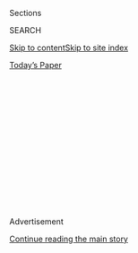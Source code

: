 <div id="app">

<div>

<div>

<div>

<div class="NYTAppHideMasthead css-1q2w90k e1suatyy0">

<div class="section css-ui9rw0 e1suatyy2">

<div class="css-eph4ug er09x8g0">

<div class="css-6n7j50">

</div>

<span class="css-1dv1kvn">Sections</span>

<div class="css-10488qs">

<span class="css-1dv1kvn">SEARCH</span>

</div>

[Skip to content](#site-content)[Skip to site
index](#site-index)

</div>

<div class="css-10698na e1huz5gh0">

</div>

</div>

<div id="masthead-bar-one" class="section hasLinks css-15hmgas e1csuq9d3">

<div class="css-uqyvli e1csuq9d0">

</div>

<div class="css-1uqjmks e1csuq9d1">

</div>

<div class="css-9e9ivx">

[](https://myaccount.nytimes3xbfgragh.onion/auth/login?response_type=cookie&client_id=vi)

</div>

<div class="css-1bvtpon e1csuq9d2">

[Today’s
Paper](https://www.nytimes3xbfgragh.onion/section/todayspaper)

</div>

</div>

</div>

</div>

<div data-aria-hidden="false">

<div id="site-content" data-role="main">

<div>

<div class="css-1aor85t" style="opacity:0.000000001;z-index:-1;visibility:hidden">

<div class="css-1hqnpie">

<div class="css-epjblv">

<span class="css-17xtcya">[Opinion](/section/opinion)</span><span class="css-x15j1o">|</span><span class="css-fwqvlz">Trump
Is Trying to Bend Reality to His
Will</span>

</div>

<div class="css-k008qs">

<div class="css-1iwv8en">

<span class="css-18z7m18"></span>

<div>

</div>

</div>

<span class="css-1n6z4y">https://nyti.ms/3gd9yUq</span>

<div class="css-1705lsu">

<div class="css-4xjgmj">

<div class="css-4skfbu" data-role="toolbar" data-aria-label="Social Media Share buttons, Save button, and Comments Panel with current comment count" data-testid="share-tools">

  - 
  - 
  - 
  - 
    
    <div class="css-6n7j50">
    
    </div>

  - 
  - 

</div>

</div>

</div>

</div>

</div>

</div>

<div id="NYT_TOP_BANNER_REGION" class="css-13pd83m">

</div>

<div id="top-wrapper" class="css-1sy8kpn">

<div id="top-slug" class="css-l9onyx">

Advertisement

</div>

[Continue reading the main
story](#after-top)

<div class="ad top-wrapper" style="text-align:center;height:100%;display:block;min-height:250px">

<div id="top" class="place-ad" data-position="top" data-size-key="top">

</div>

</div>

<div id="after-top">

</div>

</div>

<div>

<div class="css-v5btjw etb61u70">

<div class="css-v05ibm etb61u71">

[Opinion](/section/opinion)

</div>

</div>

<div id="sponsor-wrapper" class="css-1hyfx7x">

<div id="sponsor-slug" class="css-19vbshk">

Supported by

</div>

[Continue reading the main
story](#after-sponsor)

<div id="sponsor" class="ad sponsor-wrapper" style="text-align:center;height:100%;display:block">

</div>

<div id="after-sponsor">

</div>

</div>

<div class="css-186x18t">

</div>

<div class="css-1vkm6nb ehdk2mb0">

# Trump Is Trying to Bend Reality to His Will

</div>

Can his aggressive version of ethnonationalist populism prevail in 2020?
The answer is not obvious.

<div class="css-18e8msd">

<div class="css-vp77d3 epjyd6m0">

<div class="css-1p10dcb ey68jwv0" data-aria-hidden="true">

[![Thomas B.
Edsall](https://static01.graylady3jvrrxbe.onion/images/2018/04/02/opinion/thomas-b-edsall/thomas-b-edsall-thumbLarge-v2.png
"Thomas B. Edsall")](https://www.nytimes3xbfgragh.onion/by/thomas-b-edsall)

</div>

<div class="css-1baulvz">

By [<span class="css-1baulvz last-byline" itemprop="name">Thomas B.
Edsall</span>](https://www.nytimes3xbfgragh.onion/by/thomas-b-edsall)

<div class="css-8atqhb">

Mr. Edsall contributes a weekly column from Washington, D.C. on
politics, demographics and inequality.

</div>

</div>

</div>

  - July 29,
    2020

  - 
    
    <div class="css-4xjgmj">
    
    <div class="css-d8bdto" data-role="toolbar" data-aria-label="Social Media Share buttons, Save button, and Comments Panel with current comment count" data-testid="share-tools">
    
      - 
      - 
      - 
      - 
        
        <div class="css-6n7j50">
        
        </div>
    
      - 
      - 
    
    </div>
    
    </div>

</div>

<div class="css-79elbk" data-testid="photoviewer-wrapper">

<div class="css-z3e15g" data-testid="photoviewer-wrapper-hidden">

</div>

<div class="css-1a48zt4 ehw59r15" data-testid="photoviewer-children">

![<span class="css-16f3y1r e13ogyst0" data-aria-hidden="true">A person
filing unemployment paperwork in Tulsa,
Okla.</span><span class="css-cnj6d5 e1z0qqy90" itemprop="copyrightHolder"><span class="css-1ly73wi e1tej78p0">Credit...</span><span><span>Nick
Oxford for The Washington Post, via Getty
Images</span></span></span>](https://static01.graylady3jvrrxbe.onion/images/2020/07/29/opinion/29edsall1a/29edsall1a-articleLarge.jpg?quality=75&auto=webp&disable=upscale)

</div>

</div>

</div>

<div class="section meteredContent css-1r7ky0e" name="articleBody" itemprop="articleBody">

<div class="css-1fanzo5 StoryBodyCompanionColumn">

<div class="css-53u6y8">

Disruption, disorder and disease are gripping the United States as the
2020 election draws near, leading to an unusual degree of
unpredictability about our political future. Despite current state and
national [polling that
favors](https://projects.fivethirtyeight.com/polls/) Democrats, we still
can’t say for sure whether the nation will tip left or right.

“Modern democracies are currently experiencing destabilizing events,”
three Danish political scientists, [Michael Bang
Petersen](https://pure.au.dk/portal/en/persons/michael-bang-petersen\(7998cc16-75d5-4065-8b6e-395d73e22151\).html),
[Mathias
Osmundsen](https://pure.au.dk/portal/en/persons/mathias-osmundsen\(a453964f-daa7-4f40-94d0-fde773a485d4\).html)
and [Alexander
Bor](https://pure.au.dk/portal/en/persons/alexander-bor\(df35f529-baf4-4bbf-916e-9dac13baf052\).html),
write, “including the emergence of demagogic leaders, the onset of
street riots, circulation of misinformation and extremely hostile
political engagements on social media.”

Driving this destabilization, according their new paper, “[Beyond
Populism](https://psyarxiv.com/puqzs),” is the feeling millions of
voters continue to have of being left behind, of “‘losing out’ in a
world marked by, on the one hand, traditional gender-and race-based
hierarchies, which limits the mobility of minority groups, and, on the
other hand, globalized competition, which puts a premium on human
capital” — especially on “learning capacity,” roughly measured by the
presence or absence of a college degree.

The crucial role of human capital is illustrated in a 2011 study
published in the American Economic Review, “Sources of Lifetime
Inequality,” by [Mark
Huggett](https://sites.google.com/georgetown.edu/mark-huggett/home),
[Gustavo Ventura](http://www.gustavoventura.com/index.html) and [Amir
Yaron](https://fnce.wharton.upenn.edu/profile/yarona/), economists at
Georgetown, Arizona State and the University of Pennsylvania.

</div>

</div>

<div class="css-1fanzo5 StoryBodyCompanionColumn">

<div class="css-53u6y8">

The authors found that human capital, including learning skills,
accounted for “61.2, 62.4, and 66.0 percent of the variation in lifetime
earnings, lifetime wealth, and [lifetime
utility](https://www.economicshelp.org/blog/26552/concepts/measuring-utility/)”
— a measure of life satisfaction.

Petersen and his colleagues found that those experiencing rising levels
of frustration are motivated to turn to the relative extremes of the
political spectrum reflecting “discontent with one’s own personal
standing.”

This phenomenon, they continue, is concentrated

> among individuals for whom prestige-based pathways to status are, at
> least in their own perception, unlikely to be successful. Despite
> their political differences, this perception may be the psychological
> commonality of, on the one hand, race- or gender-based grievance
> movements and, on the other hand, white lower-middle class right-wing
> voters.

The traditional avenue to standing in society — “tangible benefits
including income and job access” and “[intangible
benefits](https://books.google.com/books?id=GL80BQR6pk0C&q=taggible#v=snippet&q=intangible&f=false)
including cultural hegemony, prestige, authority and social space” —
requires the “human capital” I mentioned above, which what Petersen
described in an email as “the stock of skills and competencies that
allow people to produce economic value” that “involve the cultivation of
talents and skills that are valuable for others and, hence, based on a
reciprocal relationship wherein status is granted in exchange for
service.”

When inequality increases, the issue of status becomes sharper, and
“people will simultaneously feel that (a) it is important to get
status and (b) that it is very difficult to do so.” In such a situation,
at the extremes, “some people will feel that the use of fear and
intimidation is an attractive shortcut to getting recognition,” Petersen
wrote by email.

“It would be wrong to exclusively think of this as a right-wing
phenomenon. People on the extremes of both the left-wing and the
right-wing are likely to be high in dominance motivations,” Petersen
continued, adding that

> we should expect dominance to be a key motivational factor among
> people supporting or advocating the use of violence for political
> purposes. While such supporters may appeal to a number of higher-order
> ideological principles, a personal craving for status seems to be a
> key motivational factor according to our research.

The difficulty of rising up the economic ladder is reflected in the
decline in mobility in the United States. Research by [Raj
Chetty](http://www.rajchetty.com/) and colleagues has demonstrated that
the percentage of children who make more than their parents [has
fallen](https://www.nber.org/papers/w22910) from just over 90 percent
for those born in 1940 to 50 percent for those born in 1984. The
declines have been sharpest in the South and Midwest, as shown in the
accompanying map — in many of the areas that provided key support to
Donald Trump in 2016.

</div>

</div>

<div class="css-1fanzo5 StoryBodyCompanionColumn">

<div class="css-53u6y8">

The frustration over the lack of mobility is particularly acute for
those without college
degrees.

</div>

</div>

<div id="29edsall-graphic" class="section interactive-content interactive-size-scoop css-174j8de" data-id="100000007259162">

## Upward Mobility in the United States

One measure of a society’s success is the ability of its low-income
children to climb the economic ladder. This tends to happen less in
Southern states like Georgia, South Carolina and Alabama. This map
measures where children who grew up with low-income parents fall in the
income distribution as adults, on
average.

<div class="css-17ih8de interactive-body" data-sourceid="100000007259162">

<div id="g-edsall-mobility-box" class="ai2html">

<div id="g-edsall-mobility-335" class="g-artboard" style="max-width: 335px;max-height: 300px" data-aspect-ratio="1.116" data-min-width="0" data-max-width="599">

<div style="padding: 0 0 89.5952% 0;">

</div>

![](data:image/gif;base64,R0lGODlhCgAKAIAAAB8fHwAAACH5BAEAAAAALAAAAAAKAAoAAAIIhI+py+0PYysAOw==)

<div id="g-ai0-1" class="g-annotations g-aiAbs g-aiPointText" style="top:5.7192%;margin-top:-17.2px;left:0.4501%;width:340px;">

Avg. child percentile rank for parents at 25th percentile

More upward
mobility

</div>

<div id="g-ai0-2" class="g-annotations g-aiAbs g-aiPointText" style="top:21.0658%;margin-top:-7.2px;left:3.3641%;margin-left:-18px;width:36px;">

26

</div>

<div id="g-ai0-3" class="g-annotations g-aiAbs g-aiPointText" style="top:21.0658%;margin-top:-7.2px;left:9.3846%;margin-left:-18px;width:36px;">

37

</div>

<div id="g-ai0-4" class="g-annotations g-aiAbs g-aiPointText" style="top:21.0658%;margin-top:-7.2px;left:15.4055%;margin-left:-18px;width:36px;">

39

</div>

<div id="g-ai0-5" class="g-annotations g-aiAbs g-aiPointText" style="top:21.0658%;margin-top:-7.2px;left:21.4264%;margin-left:-18px;width:36px;">

40

</div>

<div id="g-ai0-6" class="g-annotations g-aiAbs g-aiPointText" style="top:21.0658%;margin-top:-7.2px;left:27.4471%;margin-left:-18px;width:36px;">

42

</div>

<div id="g-ai0-7" class="g-annotations g-aiAbs g-aiPointText" style="top:21.0658%;margin-top:-7.2px;left:33.4678%;margin-left:-18px;width:36px;">

43

</div>

<div id="g-ai0-8" class="g-annotations g-aiAbs g-aiPointText" style="top:21.0658%;margin-top:-7.2px;left:39.4886%;margin-left:-18px;width:36px;">

45

</div>

<div id="g-ai0-9" class="g-annotations g-aiAbs g-aiPointText" style="top:21.0658%;margin-top:-7.2px;left:45.5093%;margin-left:-18px;width:36px;">

46

</div>

<div id="g-ai0-10" class="g-annotations g-aiAbs g-aiPointText" style="top:21.0658%;margin-top:-7.2px;left:51.5302%;margin-left:-18px;width:36px;">

48

</div>

<div id="g-ai0-11" class="g-annotations g-aiAbs g-aiPointText" style="top:21.0658%;margin-top:-7.2px;left:58.4703%;margin-left:-21.5px;width:43px;">

52+

</div>

<div id="g-ai0-12" class="g-annotations g-aiAbs g-aiPointText" style="top:21.0658%;margin-top:-7.2px;left:77.9763%;margin-left:-53px;width:106px;">

Not enough
data

</div>

<div id="g-ai0-13" class="g-ai2html-settings g-aiAbs g-aiPointText" style="top:28.908%;margin-top:-8.8px;left:52.8497%;width:157px;">

Higher upward
mobility

</div>

<div id="g-ai0-14" class="g-ai2html-settings g-aiAbs g-aiPointText" style="top:90.1454%;margin-top:-25.6px;left:86.1522%;width:68px;">

Lower

upward

mobility

</div>

</div>

<div id="g-edsall-mobility-600" class="g-artboard" style="width:600px; height:454.206935127346px;" data-aspect-ratio="1.321" data-min-width="600">

<div style="">

</div>

![](data:image/gif;base64,R0lGODlhCgAKAIAAAB8fHwAAACH5BAEAAAAALAAAAAAKAAoAAAIIhI+py+0PYysAOw==)

<div id="g-ai1-1" class="g-annotations g-aiAbs g-aiPointText" style="top:3.7793%;margin-top:-17.2px;left:0.2803%;width:379px;">

Average child percentile rank for parents at 25th percentile

More upward
mobility

</div>

<div id="g-ai1-2" class="g-annotations g-aiAbs g-aiPointText" style="top:13.9205%;margin-top:-7.2px;left:1.5739%;margin-left:-18px;width:36px;">

26

</div>

<div id="g-ai1-3" class="g-annotations g-aiAbs g-aiPointText" style="top:13.9205%;margin-top:-7.2px;left:4.9355%;margin-left:-18px;width:36px;">

37

</div>

<div id="g-ai1-4" class="g-annotations g-aiAbs g-aiPointText" style="top:13.9205%;margin-top:-7.2px;left:8.2971%;margin-left:-18px;width:36px;">

39

</div>

<div id="g-ai1-5" class="g-annotations g-aiAbs g-aiPointText" style="top:13.9205%;margin-top:-7.2px;left:11.6587%;margin-left:-18px;width:36px;">

40

</div>

<div id="g-ai1-6" class="g-annotations g-aiAbs g-aiPointText" style="top:13.9205%;margin-top:-7.2px;left:15.0203%;margin-left:-18px;width:36px;">

42

</div>

<div id="g-ai1-7" class="g-annotations g-aiAbs g-aiPointText" style="top:13.9205%;margin-top:-7.2px;left:18.382%;margin-left:-18px;width:36px;">

43

</div>

<div id="g-ai1-8" class="g-annotations g-aiAbs g-aiPointText" style="top:13.9205%;margin-top:-7.2px;left:21.7435%;margin-left:-18px;width:36px;">

45

</div>

<div id="g-ai1-9" class="g-annotations g-aiAbs g-aiPointText" style="top:13.9205%;margin-top:-7.2px;left:25.105%;margin-left:-18px;width:36px;">

46

</div>

<div id="g-ai1-10" class="g-annotations g-aiAbs g-aiPointText" style="top:13.9205%;margin-top:-7.2px;left:28.4667%;margin-left:-18px;width:36px;">

48

</div>

<div id="g-ai1-11" class="g-annotations g-aiAbs g-aiPointText" style="top:13.9205%;margin-top:-7.2px;left:32.3416%;margin-left:-21.5px;width:43px;">

52+

</div>

<div id="g-ai1-12" class="g-annotations g-aiAbs g-aiPointText" style="top:13.9205%;margin-top:-7.2px;left:43.2326%;margin-left:-53px;width:106px;">

Not enough
data

</div>

<div id="g-ai1-13" class="g-ai2html-settings g-aiAbs g-aiPointText" style="top:18.8826%;margin-top:-8.8px;left:53.1739%;width:157px;">

Higher upward
mobility

</div>

<div id="g-ai1-14" class="g-ai2html-settings g-aiAbs g-aiPointText" style="top:80.7046%;margin-top:-25.6px;left:87.3742%;width:68px;">

Lower

upward

mobility

</div>

</div>

</div>

</div>

Source: Opportunity Insights | By The New York Times

</div>

<div class="css-1fanzo5 StoryBodyCompanionColumn">

<div class="css-53u6y8">

In a 2019 paper, “[The College Wealth Divide: Education and Inequality
in
America, 1956-2016](https://papers.ssrn.com/sol3/papers.cfm?abstract_id=3421153),”
three German economists, [Alina
Bartscher](https://www.bgse.uni-bonn.de/en/people/student-directory/2017/alina-bartscher),
[Moritz
Kuhn](https://www.bgse.uni-bonn.de/en/people/faculty-directory/moritz-kuhn)
and Moritz Schularick, all of the University of Bonn, determined that in
the United States since the since the 1970s “the real income of
non-college households stagnated, while the real income of college
households has risen by around 50 percent.” The income data is, however,
dwarfed by the findings on wealth:

> While non-college households were treading water in terms of wealth,
> college households have increased their net worth by a factor of three
> compared to 1971.

The case made by Petersen and his collaborators that more Americans are
becoming marginalized gets strong support from [Noam
Gidron](https://en.politics.huji.ac.il/people/noam-gidron) and [Peter A.
Hall](https://scholar.harvard.edu/hall/home), political scientists at
Hebrew University and Harvard, in their paper, “[Populism as a Problem
of Social
Integration](https://scholar.harvard.edu/files/hall/files/gidronhallmay2018.pdf).”
They write:

> Our key contention is that populist politics reflects problems of
> social integration. That is to say, support for radical parties is
> likely to be especially high among people who feel they have been
> socially marginalized, i.e. deprived of the roles and respect normally
> accorded members of mainstream society. From this perspective, the
> sources of social marginalization may lie in economic or cultural
> developments and in how they combine.

Large segments of the population, they continue, have been

> “left behind” — relegated to vulnerable economic and social positions,
> increasingly alienated from the values prominent in elite discourse,
> and sensing that they are no longer recognized as valued members of
> society.

As a result, the authors argue, “subjective social status” — that is,
“people’s own beliefs about where they stand relative to others within
this status hierarchy” — has become a crucial factor in shaping
political commitments:

> There is a consistent association between levels of subjective social
> status and voting for parties of the populist right and radical left.
> The more socially marginalized people feel, the more likely they are
> to gravitate toward the fringes of the political spectrum.

Voters who feel a loss of standing, who experience themselves as
marginalized, often turn left or right — whites in this category may
turn to the right; African-American, Latino and other minority voters
can find that the left has more to offer.

“Changes in cultural frameworks,” the authors write, are

> leading people who hold traditional social attitudes to feel socially
> marginalized as a result of incongruence between their values and the
> discourse of mainstream elites. The growing prominence of cultural
> frameworks promoting gender equality, multiculturalism, secular values
> and LGBTQ rights is the most notable of such changes.

They go on:

> Steps toward inclusion are double-sided: they can lead people who hold
> more traditional values to feel marginalized vis-à-vis the
> main-currents of society.

Gidron and Hall observe that extensive research has shown

> that support for the far right is often strongest, not among people
> suffering the greatest economic distress, but among people who are
> somewhat better-off if still facing economic difficulties.

This constituency of voters “a few rungs up the socioeconomic ladder”
is, in turn,

> susceptible to “[last place
> aversion](https://www.nber.org/papers/w17234),” namely, a fear of
> falling even farther down it; and they often erect social boundaries
> separating ‘respectable’ people like themselves from others seen as
> lower down on that social ladder. Thus, the anti-immigrant and
> anti-ethnic appeals of populist right parties may be especially
> attractive to them, because they emphasize such boundaries.

Those drawn to the progressive left, in Gidron and Hall’s view, are
“voters with status concerns but universalistic values that incline
them against ethnonationalist appeals.” These voters “are more often
found among sociocultural professionals and people with higher levels of
education” and, because they have universalistic values, they are likely
to support “left parties” that “promise redistribution.”

Another major difference between voters who back left or right parties
is the kind of work they do. According to Gidron and Hall,

> There are stark differences in the occupational bases of support for
> the radical left and right. Left parties seem to have particular
> appeal for people in professional occupations who may nonetheless feel
> that they are not receiving the social respect they deserve. By
> contrast, radical right parties appeal most strongly to people in
> low-status occupations: manual workers and low-skill service
> employees.

What about socially marginalized voters who are conflicted — holding,
for example, conservative values on cultural, moral and racial issues,
but more liberal and pro-redistribution economic views? In these
circumstances, the right has the advantage.

In his 2016 dissertation at Harvard, “[Many Ways to be Right: The
Unbundling of European Mass Attitudes and Partisan Asymmetries across
the Ideological
Divide](https://dash.harvard.edu/bitstream/handle/1/33493265/GIDRON-DISSERTATION-2016.pdf?isAllowed=y&sequence=4),”
Gidron reported that:

> Cross-pressured voters (those who are conservative on some issues but
> progressive on other issues) are more likely to support the right;
> while support for the left requires progressive attitudes on all
> issues, it is enough to be conservative on one issue to support the
> right.

Gidron continued:

> Put differently, the right is likely to attract all those who are
> conservative on some issues — and not only those who are conservative
> on all issues. Those who oppose state intervention in the economy,
> those who oppose progressive reforms on cultural questions such as
> gender norms, and those who oppose greater openness toward immigration
> should all gravitate toward the right, regardless of whether they are
> also progressive on some other issues.

How many voters can be described as cross-pressured by conservative
cultural views and liberal economic views?

A [Voter Study Group
analysis](https://www.voterstudygroup.org/publication/political-divisions-in-2016-and-beyond)
of the 2016 election by [Lee
Drutman](https://www.newamerica.org/our-people/lee-drutman/) found that
just under 30 percent of voters feel this way. In addition, Drutman’s
study provided support for Gidron’s view that these culturally
conservative and economically liberal voters lean decisively to the
right. Among the 24.3 percent of voters who fit this category and voted
for either Hillary Clinton or Donald Trump, 75.2 percent cast ballots
for Trump and 24.8 percent for Clinton, a 3 to 1 split.

Reinforcing the work of Petersen, Gidron and their colleagues are the
findings of four political scientists, [Ariel
Malka](https://www.yu.edu/faculty/pages/malka-ariel), [Yphtach
Lelkes](https://www.ylelkes.com/), [Bert N.
Bakker](http://www.bertbakker.com/wp-content/uploads/2012/04/Bakker_CV_Aug2015.pdf)
in [a
paper](https://malkaresearch.files.wordpress.com/2020/06/malka-lelkes-bakker-spivack-inpress-pop-2020-withfigures.pdf)
published in May.

</div>

</div>

<div class="css-1fanzo5 StoryBodyCompanionColumn">

<div class="css-53u6y8">

The four argue that the focus on Democratic and Republican
identification masks another key divide between voters whose prime
concern is protection from adverse cultural and economic forces and
voters whose agenda is personal autonomy and economic freedom. They call
these two constituencies the “protection-based” and the “freedom based.”

The authors describe those with “a ‘protection-based’ attitude package”
as voters who combine “cultural conservatism with left economic
attitudes.” These voters prioritize “social order and economic
stability, which, in the minds of citizens, may be satisfied by
leadership and policy action that are unconstrained by democratic
rules.”

Malka and his co-authors elaborate:

> Citizens who combine a culturally conservative worldview with an
> economically redistributive and interventionist set of preferences
> often place high priority on security, certainty, and stability. These
> citizens seem to apply a mind-set to the political domain that
> attracts them to policies that maintain cultural tradition and
> uniformity (social conservatism) and that also entail top-down
> provision of material security (left-wing economic views). This type
> of worldview has been referred to as a ‘protection-based’ attitude
> package, because it involves strong government intervention to provide
> protection against cultural and economic sources of insecurity.

The protection-based constituency is, thus, made up of those who feel
under assault by liberal cultural trends and their challenges to
traditional morality and by economic forces that are shifting rewards to
those with higher levels of education and “[learning
skills](http://www.act.org/content/act/en/research/reports/act-publications/beyond-academics/core-academic-skills/core-academic-skills-framework.html).”

On the other side is “a freedom-based” attitude package that “combines
left-wing cultural with right-wing economic views, reflecting acceptance
of cultural and economic risk rooted in the value of freedom.” Malka and
his colleagues suggest that “Anglophone democracies are more likely to
associate free market economics with political freedom and democratic
liberalism” and note that

> citizens of English-speaking countries tend to score higher than
> citizens of other countries in self-report measures of individualism,
> which tap a focus on personal as opposed to collective goals,
> individual autonomy, self-differentiation, and competition.

In addition, the authors suggest that in these democracies,

> consistent support for procedural democratic rules is linked with a
> classically liberal mind-set focused on individual autonomy to pursue
> economic interests and cultural preferences without government
> interference.

Four years ago, Trump won by decisively carrying what Malka and his
colleagues call the protection-based constituency — voters whose
privileged status as white Americans Trump has promised to protect,
despite the implausibility of that promise in a world of increasing
racial and ethnic diversity.

These cultural conservatives are now “Trump’s to lose,” Malka said,
noting that “he cannot afford to lose many of these whose economic
attitudes are well to the left of the Republican Party’s.” During the
current crisis, Trump has addressed core economic anxieties of these
voters with legislation funneling an extra
[$600-a-week](https://fortune.com/2020/07/27/unemployment-600-extra-benefits-extension-cut-republican-plan-stimulus-package-bill-200-per-week-how-much-update/)
to the unemployed, a [$1,200
grant](https://www.marketplace.org/2020/03/19/white-house-may-send-out-1000-checks-to-adults-500-to-children/)
to adults in household with incomes below $150,000. a
[moratorium](https://nlihc.org/federal-moratoriums) on evictions from
federally supported housing and [$350 billion for loans to small
businesses](https://smallbusiness.house.gov/uploadedfiles/cares_flow_chart_edit.pdf).
In this context, Malka wrote me, Trump’s “efforts to stoke cultural
conflict with authoritarian actions make sense from the standpoint of
keeping this group on his side, but it comes with other electoral
costs.”

Who Trump doesn’t have on his side are the millions of Black and Latino
voters frustrated by even greater economic hurdles than their white
counterparts, compounded by a history of segregation and discrimination.
These voters, an ever-growing share of the electorate, loom even larger
now than they did four years ago, and they are squarely in the
Democratic camp.

</div>

</div>

<div class="css-79elbk" data-testid="photoviewer-wrapper">

<div class="css-z3e15g" data-testid="photoviewer-wrapper-hidden">

</div>

<div class="css-1a48zt4 ehw59r15" data-testid="photoviewer-children">

![<span class="css-16f3y1r e13ogyst0" data-aria-hidden="true">Furlough
Kitchen, run by furloughed and laid off restaurant workers, serving the
community in East Dallas,
Texas.</span><span class="css-cnj6d5 e1z0qqy90" itemprop="copyrightHolder"><span class="css-1ly73wi e1tej78p0">Credit...</span><span>Tony
Gutierrez/Associated
Press</span></span>](https://static01.graylady3jvrrxbe.onion/images/2020/07/29/opinion/29edsall2/merlin_172933416_6425b773-f134-4277-a544-697c1a6b13b7-articleLarge.jpg?quality=75&auto=webp&disable=upscale)

</div>

</div>

<div class="css-1fanzo5 StoryBodyCompanionColumn">

<div class="css-53u6y8">

“It’s already clear that the 2020 electorate will be unique in several
ways. Nonwhites will account for a third of eligible voters — their
largest share ever — driven by long-term increases among certain groups,
especially Hispanics,” according to a [Pew Research
report](https://www.pewsocialtrends.org/essay/an-early-look-at-the-2020-electorate/).
Trump, who is exceptionally dependent on white support, faces the
prospect of trying to win over an electorate in which the share of white
voters has fallen, over the past 20 years, from 76.4 percent to 66.6
percent.

</div>

</div>

<div class="css-1fanzo5 StoryBodyCompanionColumn">

<div class="css-53u6y8">

Trump’s approval level, always low among Black and Hispanic voters, has
plummeted as he has sharpened his ever-present appeals to bigotry. In
the first months of 2020, 16 percent of African-Americans approved of
Trump, [according to
Gallup](https://news.gallup.com/poll/313454/trump-job-approval-rating-steady-lower-level.aspx).
In the period from late May to June, that fell to 10 percent. Among
Hispanics, Trump’s approval over the same period fell from 34 to 26
percent.

For Trump, this is his 2020 dilemma: As of July 28, Covid-19 cases
reached 16.3 million worldwide, with 4.3 million in the United States
Total deaths have reached 650,805, 147,672 of them in this country,
according to the [World Health
Organization](https://www.who.int/docs/default-source/coronaviruse/situation-reports/20200727-covid-19-sitrep-189.pdf?sfvrsn=b93a6913_2)
and the [Centers for Disease
Control](https://www.cdc.gov/coronavirus/2019-ncov/cases-updates/cases-in-us.html)
and Prevention. According to Politico, a mere third of Americans (32
percent) say they support Trump’s handling of the pandemic.

Trump [pointedly
declined](https://www.usatoday.com/story/news/politics/2020/07/27/trump-says-he-wont-pay-respects-john-lewis-he-lies-state/5520694002/)
to attend services for Representative John Lewis as mourners lined up
for blocks outside the east front of the U.S. Capitol in 90 degree heat
on Monday. He
[increased](https://www.washingtonpost.com/politics/more-federal-agents-dispatched-to-portland-as-protests-rise-in-other-cities/2020/07/27/20a717be-d03c-11ea-8d32-1ebf4e9d8e0d_story.html)
the number of [federal
paramilitaries](https://www.theguardian.com/us-news/2020/jul/26/portland-federal-agents-teargas-protesters-black-lives-matter)
in Portland as he attempted to confront Black Lives Matter protests he
described as “anarchy.”

Trump is trapped between pressures: to keep feeding red meat to the
white working and middle class voters who continue to support him while
struggling to slow the defection of white, well-educated suburbanites
who delivered 42 House seats to the Democrats in 2018 and who now
threaten to restore Democratic rule across the board.

Facing these cross-pressures, Trump has clearly staked out where his
allegiance lies: with conservative white America.

At a time when even the state of Mississippi is removing Confederate
emblems from its state flag, Trump told Chris Wallace ten days ago on
[Fox News
Sunday](https://www.foxnews.com/politics/transcript-fox-news-sunday-interview-with-president-trump):

> When people proudly have their Confederate flags, they’re not talking
> about racism. They love their flag, it represents the South, they like
> the South. People right now like the South. I’d say it’s freedom of,
> of, of many things, but it’s freedom of speech.

Asked about changing the names of military installations currently
honoring Confederate generals — a proposal that has support from the
Armed Forces and some Republicans in Congress — Trump replied:

> Excuse me, excuse me. I don’t care what the military says. I’m
> supposed to make the decision …. We’re going to name it after the
> Reverend Al Sharpton?

Trump knows where he is going. The question is whether enough of the
electorate will follow.

*The Times is committed to publishing* [*a diversity of
letters*](https://www.nytimes3xbfgragh.onion/2019/01/31/opinion/letters/letters-to-editor-new-york-times-women.html)
*to the editor. We’d like to hear what you think about this or any of
our articles. Here are some*
[*tips*](https://help.nytimes3xbfgragh.onion/hc/en-us/articles/115014925288-How-to-submit-a-letter-to-the-editor)*.
And here's our email:*
[*letters@NYTimes.com*](mailto:letters@NYTimes.com)*.*

*Follow The New York Times Opinion section on*
[*Facebook*](https://www.facebookcorewwwi.onion/nytopinion)*,* [*Twitter
(@NYTopinion)*](http://twitter.com/NYTOpinion) *and*
[*Instagram*](https://www.instagram.com/nytopinion/)*.*

</div>

</div>

</div>

<div>

</div>

<div>

</div>

<div>

</div>

<div>

<div id="bottom-wrapper" class="css-1ede5it">

<div id="bottom-slug" class="css-l9onyx">

Advertisement

</div>

[Continue reading the main
story](#after-bottom)

<div id="bottom" class="ad bottom-wrapper" style="text-align:center;height:100%;display:block;min-height:90px">

</div>

<div id="after-bottom">

</div>

</div>

</div>

</div>

</div>

## Site Index

<div>

</div>

## Site Information Navigation

  - [© <span>2020</span> <span>The New York Times
    Company</span>](https://help.nytimes3xbfgragh.onion/hc/en-us/articles/115014792127-Copyright-notice)

<!-- end list -->

  - [NYTCo](https://www.nytco.com/)
  - [Contact
    Us](https://help.nytimes3xbfgragh.onion/hc/en-us/articles/115015385887-Contact-Us)
  - [Work with us](https://www.nytco.com/careers/)
  - [Advertise](https://nytmediakit.com/)
  - [T Brand Studio](http://www.tbrandstudio.com/)
  - [Your Ad
    Choices](https://www.nytimes3xbfgragh.onion/privacy/cookie-policy#how-do-i-manage-trackers)
  - [Privacy](https://www.nytimes3xbfgragh.onion/privacy)
  - [Terms of
    Service](https://help.nytimes3xbfgragh.onion/hc/en-us/articles/115014893428-Terms-of-service)
  - [Terms of
    Sale](https://help.nytimes3xbfgragh.onion/hc/en-us/articles/115014893968-Terms-of-sale)
  - [Site
    Map](https://spiderbites.nytimes3xbfgragh.onion)
  - [Help](https://help.nytimes3xbfgragh.onion/hc/en-us)
  - [Subscriptions](https://www.nytimes3xbfgragh.onion/subscription?campaignId=37WXW)

</div>

</div>

</div>

</div>
